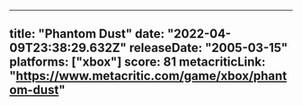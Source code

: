 
---
title: "Phantom Dust"
date: "2022-04-09T23:38:29.632Z"
releaseDate: "2005-03-15"
platforms: ["xbox"]
score: 81
metacriticLink: "https://www.metacritic.com/game/xbox/phantom-dust"
---
